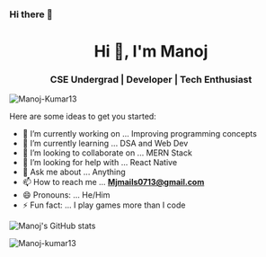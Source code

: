### Hi there 👋

<h1 align="center">Hi 👋, I'm Manoj</h1>
<h3 align="center">CSE Undergrad | Developer | Tech Enthusiast </h3>

<p align="left"> <img src="https://komarev.com/ghpvc/?username=Manoj-Kumar13&label=Profile%20views&color=0e75b6&style=flat" alt="Manoj-Kumar13" /> </p>


Here are some ideas to get you started:

- 🔭 I’m currently working on ... Improving programming concepts
- 🌱 I’m currently learning ... DSA and Web Dev
- 👯 I’m looking to collaborate on ... MERN Stack
- 🤔 I’m looking for help with ... React Native
- 💬 Ask me about ... Anything
- 📫 How to reach me ... **Mjmails0713@gmail.com**
- 😄 Pronouns: ... He/Him
- ⚡ Fun fact: ... I play games more than I code


![Manoj's GitHub stats](https://github-readme-stats.vercel.app/api?username=Manoj-Kumar13&show_icons=true&theme=radical&hide=stars)
<p><img align="left" src="https://github-readme-stats.vercel.app/api/top-langs?username=Manoj-kumar13&show_icons=true&theme=radical" alt="Manoj-kumar13" /></p>
